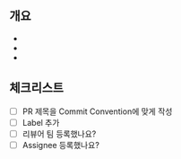 ## 개요

-
-
-

## 체크리스트

- [ ] PR 제목을 Commit Convention에 맞게 작성
- [ ] Label 추가
- [ ] 리뷰어 팀 등록했나요?
- [ ] Assignee 등록했나요?
